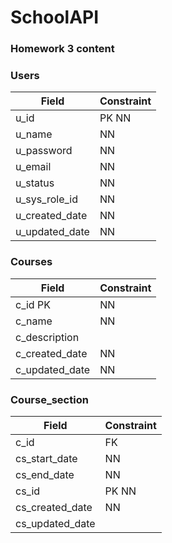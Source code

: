 # SchoolAPI

### Homework 3 content 

### Users	
|Field | Constraint |
| -----| ---------- |
|u_id	 |PK NN       |
|u_name|NN|
|u_password|	NN|
|u_email|	NN|
|u_status|	NN|
|u_sys_role_id|	NN|
|u_created_date|	NN|
|u_updated_date|	NN|

### Courses
|Field | Constraint |
| -----| ---------- |
|c_id	PK| NN|
|c_name|	NN|
|c_description|	
|c_created_date	|NN|
|c_updated_date |NN|

### Course_section	
|Field | Constraint |
| -----| ---------- |
|c_id|	FK|
|cs_start_date|	NN|
|cs_end_date|	NN|
|cs_id |PK NN|
|cs_created_date|	NN|
|cs_updated_date|	
